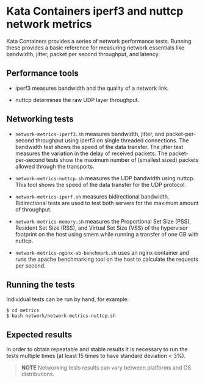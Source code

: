 # Kata Containers iperf3 and nuttcp network metrics

Kata Containers provides a series of network performance tests. Running these provides
a basic reference for measuring  network essentials like bandwidth, jitter,
packet per second throughput, and latency.

## Performance tools

- iperf3 measures bandwidth and the quality of a network link.

- nuttcp determines the raw UDP layer throughput.

## Networking tests

- `network-metrics-iperf3.sh` measures bandwidth, jitter,
and packet-per-second throughput using iperf3 on single threaded connections. The
bandwidth test shows the speed of the data transfer. The jitter test measures the
variation in the delay of received packets. The packet-per-second tests show the
maximum number of (smallest sized) packets allowed through the transports.

- `network-metrics-nuttcp.sh` measures the UDP bandwidth using nuttcp. This tool
shows the speed of the data transfer for the UDP protocol.

- `network-metrics-iperf.sh` measures bidirectional bandwidth. Bidirectional tests
are used to test both servers for the maximum amount of throughput.
 
- `network-metrics-memory.sh` measures the Proportional Set Size (PSS), Resident Set Size (RSS),
and Virtual Set Size (VSS) of the hypervisor footprint on the host using smem
while running a transfer of one GB with nuttcp.

- `network-metrics-nginx-ab-benchmark.sh` uses an nginx container and runs the apache
benchmarking tool on the host to calculate the requests per second.

## Running the tests

Individual tests can be run by hand, for example:

```
$ cd metrics
$ bash network/network-metrics-nuttcp.sh
```

## Expected results

In order to obtain repeatable and stable results it is necessary to run the
tests multiple times (at least 15 times to have standard deviation < 3%).

> **NOTE** Networking tests results can vary between platforms and OS
> distributions.
